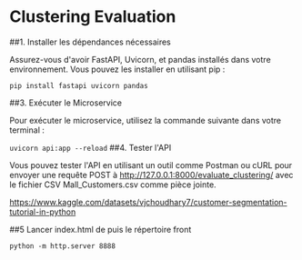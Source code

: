 # Clustering Evaluation


##1. Installer les dépendances nécessaires

Assurez-vous d'avoir FastAPI, Uvicorn, et pandas installés dans votre environnement. Vous pouvez les installer en utilisant pip :

```pip install fastapi uvicorn pandas```

##3. Exécuter le Microservice

Pour exécuter le microservice, utilisez la commande suivante dans votre terminal :

``` uvicorn api:app --reload ```
##4. Tester l'API

Vous pouvez tester l'API en utilisant un outil comme Postman ou cURL pour envoyer une requête POST à http://127.0.0.1:8000/evaluate_clustering/ avec le fichier CSV Mall_Customers.csv comme pièce jointe.

https://www.kaggle.com/datasets/vjchoudhary7/customer-segmentation-tutorial-in-python


##5 Lancer index.html de puis le répertoire front
```
python -m http.server 8888
```
